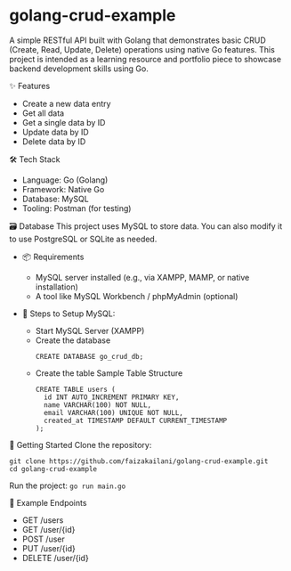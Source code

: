 # golang-crud-example
A simple RESTful API built with Golang that demonstrates basic CRUD (Create, Read, Update, Delete) operations using native Go features. This project is intended as a learning resource and portfolio piece to showcase backend development skills using Go.

✨ Features
  - Create a new data entry
  - Get all data
  - Get a single data by ID
  - Update data by ID
  - Delete data by ID

🛠 Tech Stack
  - Language: Go (Golang)
  - Framework: Native Go
  - Database: MySQL
  - Tooling: Postman (for testing)

🗃️ Database
This project uses MySQL to store data. You can also modify it to use PostgreSQL or SQLite as needed.

  - 📦 Requirements
    - MySQL server installed (e.g., via XAMPP, MAMP, or native installation)
    - A tool like MySQL Workbench / phpMyAdmin (optional)

  - 🧰 Steps to Setup MySQL:
    - Start MySQL Server (XAMPP)
    - Create the database
      ```
      CREATE DATABASE go_crud_db;
      ```
    - Create the table
      Sample Table Structure
      ```
      CREATE TABLE users (
        id INT AUTO_INCREMENT PRIMARY KEY,
        name VARCHAR(100) NOT NULL,
        email VARCHAR(100) UNIQUE NOT NULL,
        created_at TIMESTAMP DEFAULT CURRENT_TIMESTAMP
      );
      ```

🚀 Getting Started
Clone the repository:
```
git clone https://github.com/faizakailani/golang-crud-example.git
cd golang-crud-example
```

Run the project:
`go run main.go`

📝 Example Endpoints
  - GET    /users
  - GET    /user/{id}
  - POST   /user
  - PUT    /user/{id}
  - DELETE /user/{id}
